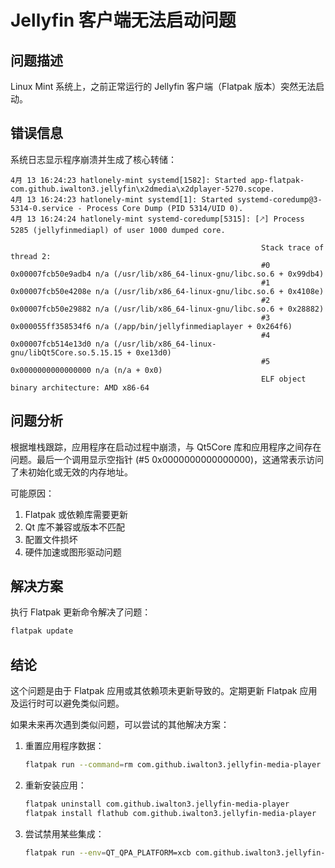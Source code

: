 # Jellyfin 客户端无法启动问题

## 问题描述

Linux Mint 系统上，之前正常运行的 Jellyfin 客户端（Flatpak 版本）突然无法启动。

## 错误信息

系统日志显示程序崩溃并生成了核心转储：

```log
4月 13 16:24:23 hatlonely-mint systemd[1582]: Started app-flatpak-com.github.iwalton3.jellyfin\x2dmedia\x2dplayer-5270.scope.
4月 13 16:24:23 hatlonely-mint systemd[1]: Started systemd-coredump@3-5314-0.service - Process Core Dump (PID 5314/UID 0).
4月 13 16:24:24 hatlonely-mint systemd-coredump[5315]: [🡕] Process 5285 (jellyfinmediapl) of user 1000 dumped core.
                                                        
                                                        Stack trace of thread 2:
                                                        #0  0x00007fcb50e9adb4 n/a (/usr/lib/x86_64-linux-gnu/libc.so.6 + 0x99db4)
                                                        #1  0x00007fcb50e4208e n/a (/usr/lib/x86_64-linux-gnu/libc.so.6 + 0x4108e)
                                                        #2  0x00007fcb50e29882 n/a (/usr/lib/x86_64-linux-gnu/libc.so.6 + 0x28882)
                                                        #3  0x000055ff358534f6 n/a (/app/bin/jellyfinmediaplayer + 0x264f6)
                                                        #4  0x00007fcb514e13d0 n/a (/usr/lib/x86_64-linux-gnu/libQt5Core.so.5.15.15 + 0xe13d0)
                                                        #5  0x0000000000000000 n/a (n/a + 0x0)
                                                        ELF object binary architecture: AMD x86-64
```

## 问题分析

根据堆栈跟踪，应用程序在启动过程中崩溃，与 Qt5Core 库和应用程序之间存在问题。最后一个调用显示空指针 (#5 0x0000000000000000)，这通常表示访问了未初始化或无效的内存地址。

可能原因：
1. Flatpak 或依赖库需要更新
2. Qt 库不兼容或版本不匹配
3. 配置文件损坏
4. 硬件加速或图形驱动问题

## 解决方案

执行 Flatpak 更新命令解决了问题：

```bash
flatpak update
```

## 结论

这个问题是由于 Flatpak 应用或其依赖项未更新导致的。定期更新 Flatpak 应用及运行时可以避免类似问题。

如果未来再次遇到类似问题，可以尝试的其他解决方案：

1. 重置应用程序数据：
   ```bash
   flatpak run --command=rm com.github.iwalton3.jellyfin-media-player -rf ~/.var/app/com.github.iwalton3.jellyfin-media-player/config/
   ```

2. 重新安装应用：
   ```bash
   flatpak uninstall com.github.iwalton3.jellyfin-media-player
   flatpak install flathub com.github.iwalton3.jellyfin-media-player
   ```

3. 尝试禁用某些集成：
   ```bash
   flatpak run --env=QT_QPA_PLATFORM=xcb com.github.iwalton3.jellyfin-media-player
   ```
